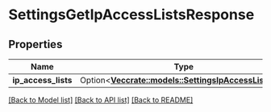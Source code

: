 # SettingsGetIpAccessListsResponse

## Properties

Name | Type | Description | Notes
------------ | ------------- | ------------- | -------------
**ip_access_lists** | Option<[**Vec<crate::models::SettingsIpAccessListInfo>**](SettingsIpAccessListInfo.md)> |  | [optional]

[[Back to Model list]](../README.md#documentation-for-models) [[Back to API list]](../README.md#documentation-for-api-endpoints) [[Back to README]](../README.md)


